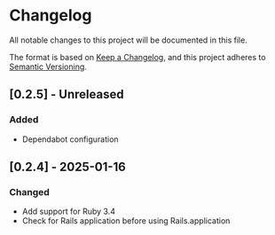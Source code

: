 # Changelog

All notable changes to this project will be documented in this file.

The format is based on [Keep a Changelog](https://keepachangelog.com/en/1.0.0/),
and this project adheres to [Semantic Versioning](https://semver.org/spec/v2.0.0.html).

## [0.2.5] - Unreleased

### Added

- Dependabot configuration

## [0.2.4] - 2025-01-16

### Changed

- Add support for Ruby 3.4
- Check for Rails application before using Rails.application
